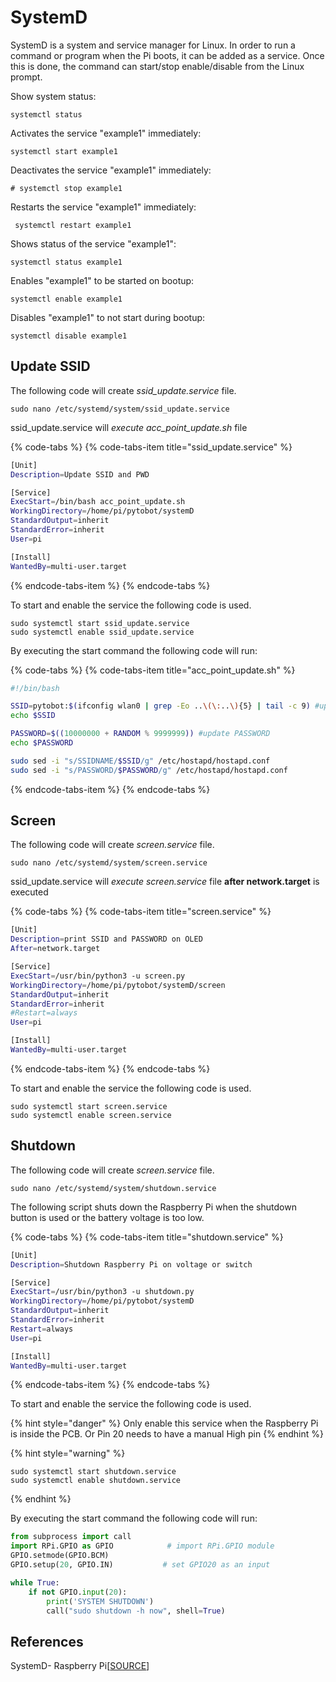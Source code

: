 # SystemD

SystemD is a system and service manager for Linux. In order to run a command or program when the Pi boots, it can be added as a service. Once this is done, the command can start/stop enable/disable from the Linux prompt.

Show system status:

```text
systemctl status
```

Activates the service "example1" immediately:

```text
systemctl start example1
```

Deactivates the service "example1" immediately:

```text
# systemctl stop example1
```

Restarts the service "example1" immediately:

```text
 systemctl restart example1
```

Shows status of the service "example1":

```text
systemctl status example1
```

Enables "example1" to be started on bootup:

```text
systemctl enable example1
```

Disables "example1" to not start during bootup:

```text
systemctl disable example1
```

## Update SSID

The following code will create _ssid\_update.service_ file.

```text
sudo nano /etc/systemd/system/ssid_update.service
```

ssid\_update.service will _execute acc\_point\_update.sh_ file

{% code-tabs %}
{% code-tabs-item title="ssid\_update.service" %}
```bash
[Unit]
Description=Update SSID and PWD

[Service]
ExecStart=/bin/bash acc_point_update.sh
WorkingDirectory=/home/pi/pytobot/systemD
StandardOutput=inherit
StandardError=inherit
User=pi

[Install]
WantedBy=multi-user.target
```
{% endcode-tabs-item %}
{% endcode-tabs %}

To start and enable the service the following code is used.

```text
sudo systemctl start ssid_update.service
sudo systemctl enable ssid_update.service
```

By executing the start command the following code will run:

{% code-tabs %}
{% code-tabs-item title="acc\_point\_update.sh" %}
```bash
#!/bin/bash

SSID=pytobot:$(ifconfig wlan0 | grep -Eo ..\(\:..\){5} | tail -c 9) #update SSID 
echo $SSID

PASSWORD=$((10000000 + RANDOM % 9999999)) #update PASSWORD
echo $PASSWORD

sudo sed -i "s/SSIDNAME/$SSID/g" /etc/hostapd/hostapd.conf
sudo sed -i "s/PASSWORD/$PASSWORD/g" /etc/hostapd/hostapd.conf
```
{% endcode-tabs-item %}
{% endcode-tabs %}

## Screen

The following code will create _screen.service_ file.

```text
sudo nano /etc/systemd/system/screen.service
```

ssid\_update.service will _execute screen.service_ file **after network.target** is executed

{% code-tabs %}
{% code-tabs-item title="screen.service" %}
```bash
[Unit]
Description=print SSID and PASSWORD on OLED 
After=network.target

[Service]
ExecStart=/usr/bin/python3 -u screen.py
WorkingDirectory=/home/pi/pytobot/systemD/screen
StandardOutput=inherit
StandardError=inherit
#Restart=always
User=pi

[Install]
WantedBy=multi-user.target
```
{% endcode-tabs-item %}
{% endcode-tabs %}

To start and enable the service the following code is used.

```text
sudo systemctl start screen.service
sudo systemctl enable screen.service
```

## Shutdown

The following code will create _screen.service_ file.

```text
sudo nano /etc/systemd/system/shutdown.service
```

The following script shuts down the Raspberry Pi when the shutdown button is used or the battery voltage is too low.

{% code-tabs %}
{% code-tabs-item title="shutdown.service" %}
```bash
[Unit]
Description=Shutdown Raspberry Pi on voltage or switch 

[Service]
ExecStart=/usr/bin/python3 -u shutdown.py
WorkingDirectory=/home/pi/pytobot/systemD
StandardOutput=inherit
StandardError=inherit
Restart=always
User=pi

[Install]
WantedBy=multi-user.target
```
{% endcode-tabs-item %}
{% endcode-tabs %}

To start and enable the service the following code is used.

{% hint style="danger" %}
Only enable this service when the Raspberry Pi is inside the PCB. Or Pin 20 needs to have a manual High pin
{% endhint %}

{% hint style="warning" %}
```text
sudo systemctl start shutdown.service
sudo systemctl enable shutdown.service
```
{% endhint %}

By executing the start command the following code will run:

```python
from subprocess import call
import RPi.GPIO as GPIO            # import RPi.GPIO module
GPIO.setmode(GPIO.BCM)
GPIO.setup(20, GPIO.IN)           # set GPIO20 as an input

while True:
    if not GPIO.input(20):
        print('SYSTEM SHUTDOWN')
        call("sudo shutdown -h now", shell=True)
```

## References

SystemD- Raspberry Pi\[[SOURCE](https://www.raspberrypi.org/documentation/linux/usage/systemd.md)\]

